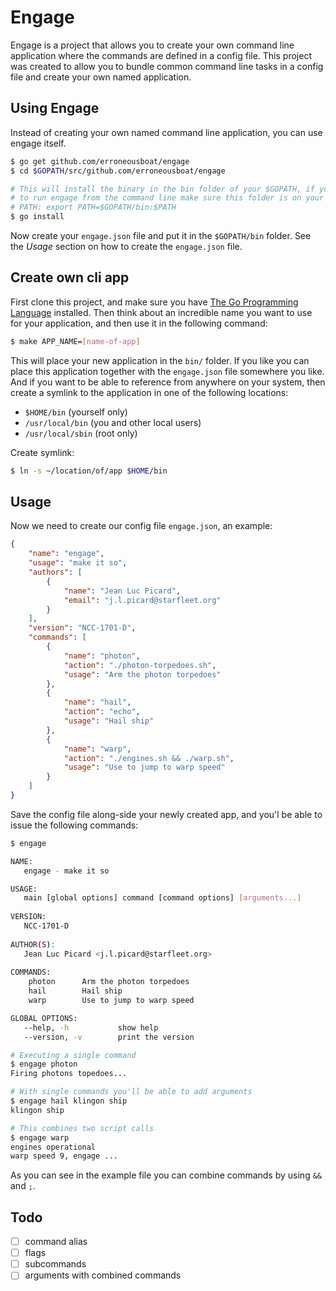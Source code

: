 Engage
======

Engage is a project that allows you to create your own command line
application where the commands are defined in a config file. This project was
created to allow you to bundle common command line tasks in a config file and
create your own named application.

Using Engage
------------

Instead of creating your own named command line application, you can use engage
itself.

```bash
$ go get github.com/erroneousboat/engage
$ cd $GOPATH/src/github.com/erroneousboat/engage

# This will install the binary in the bin folder of your $GOPATH, if you want
# to run engage from the command line make sure this folder is on your system
# PATH: export PATH=$GOPATH/bin:$PATH
$ go install
```

Now create your `engage.json` file and put it in the `$GOPATH/bin` folder.
See the *Usage* section on how to create the `engage.json` file.

Create own cli app
------------------

First clone this project, and make sure you have
[The Go Programming Language](https://golang.org/dl/) installed. Then think
about an incredible name you want to use for your application,
and then use it in the following command:

```bash
$ make APP_NAME=[name-of-app]
```

This will place your new application in the `bin/` folder. If you like you can
place this application together with the `engage.json` file somewhere you like.
And if you want to be able to reference from anywhere on your system, then
create a symlink to the application in one of the following locations:

* `$HOME/bin`           (yourself only)
* `/usr/local/bin`      (you and other local users)
* `/usr/local/sbin`     (root only)

Create symlink:

```bash
$ ln -s ~/location/of/app $HOME/bin
```

Usage
-----

Now we need to create our config file `engage.json`, an example:

```json
{
    "name": "engage",
    "usage": "make it so",
    "authors": [
        {
            "name": "Jean Luc Picard",
            "email": "j.l.picard@starfleet.org"
        }
    ],
    "version": "NCC-1701-D",
    "commands": [
        {
            "name": "photon",
            "action": "./photon-torpedoes.sh",
            "usage": "Arm the photon torpedoes"
        },
        {
            "name": "hail",
            "action": "echo",
            "usage": "Hail ship"
        },
        {
            "name": "warp",
            "action": "./engines.sh && ./warp.sh",
            "usage": "Use to jump to warp speed"
        }
    ]
}
```

Save the config file along-side your newly created app, and you'l be able to
issue the following commands:

```bash
$ engage

NAME:
   engage - make it so

USAGE:
   main [global options] command [command options] [arguments...]
   
VERSION:
   NCC-1701-D
   
AUTHOR(S):
   Jean Luc Picard <j.l.picard@starfleet.org> 
   
COMMANDS:
    photon      Arm the photon torpedoes
    hail        Hail ship
    warp        Use to jump to warp speed

GLOBAL OPTIONS:
   --help, -h           show help
   --version, -v        print the version

# Executing a single command
$ engage photon
Firing photons topedoes...

# With single commands you'll be able to add arguments
$ engage hail klingon ship
klingon ship

# This combines two script calls
$ engage warp
engines operational
warp speed 9, engage ...
```

As you can see in the example file you can combine commands by using
`&&` and `;`.

Todo
----

- [ ] command alias
- [ ] flags
- [ ] subcommands
- [ ] arguments with combined commands
